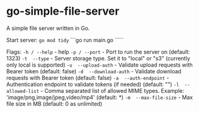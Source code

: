 # go-simple-file-server

A simple file server written in Go.

Start server:
```go mod tidy```
```go run main.go `<flags>````

Flags:
```-h / --help``` - help
```-p / --port``` - Port to run the server on (default: 1323)
```-t  --type``` - Server storage type. Set it to "local" or "s3" (currently only local is supported)
```-u  --upload-auth``` - Validate upload requests with Bearer token (default: false)
```-d  --download-auth``` - Validate download requests with Bearer token (default: false)
```-a  --auth-endpoint``` - Authentication endpoint to validate tokens (if needed) (default: "")
```-l  --allowed-list``` - Comma separated list of allowed MIME types. Example: 'image/png,image/jpeg,video/mp4' (default: *)
```-m  --max-file-size``` - Max file size in MB (default: 0 as unlimited)
